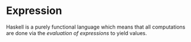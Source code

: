 # Expression

Haskell is a purely functional language which means that all computations are done via the *evaluation of expressions* to yield values.
